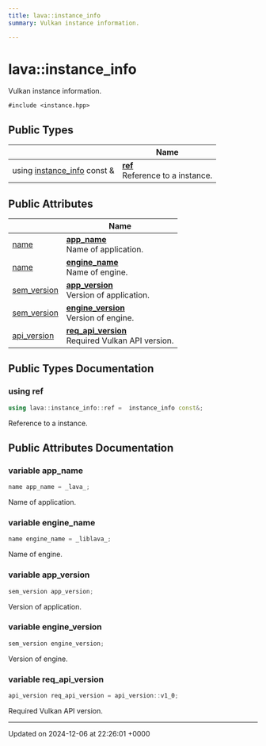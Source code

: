 ```yaml
---
title: lava::instance_info
summary: Vulkan instance information. 

---
```


# lava::instance_info



Vulkan instance information. 


`#include <instance.hpp>`

## Public Types

|                | Name           |
| -------------- | -------------- |
| using [instance_info](/_doxybook/Classes/structlava_1_1instance__info.md) const  & | **[ref](/_doxybook/Classes/structlava_1_1instance__info.md#using-ref)** <br>Reference to a instance.  |

## Public Attributes

|                | Name           |
| -------------- | -------------- |
| [name](/_doxybook/Namespaces/namespacelava.md#using-name) | **[app_name](/_doxybook/Classes/structlava_1_1instance__info.md#variable-app-name)** <br>Name of application.  |
| [name](/_doxybook/Namespaces/namespacelava.md#using-name) | **[engine_name](/_doxybook/Classes/structlava_1_1instance__info.md#variable-engine-name)** <br>Name of engine.  |
| [sem_version](/_doxybook/Namespaces/namespacelava.md#using-sem-version) | **[app_version](/_doxybook/Classes/structlava_1_1instance__info.md#variable-app-version)** <br>Version of application.  |
| [sem_version](/_doxybook/Namespaces/namespacelava.md#using-sem-version) | **[engine_version](/_doxybook/Classes/structlava_1_1instance__info.md#variable-engine-version)** <br>Version of engine.  |
| [api_version](/_doxybook/Namespaces/namespacelava.md#enum-api-version) | **[req_api_version](/_doxybook/Classes/structlava_1_1instance__info.md#variable-req-api-version)** <br>Required Vulkan API version.  |

## Public Types Documentation

### using ref

```cpp
using lava::instance_info::ref =  instance_info const&;
```

Reference to a instance. 

## Public Attributes Documentation

### variable app_name

```cpp
name app_name = _lava_;
```

Name of application. 

### variable engine_name

```cpp
name engine_name = _liblava_;
```

Name of engine. 

### variable app_version

```cpp
sem_version app_version;
```

Version of application. 

### variable engine_version

```cpp
sem_version engine_version;
```

Version of engine. 

### variable req_api_version

```cpp
api_version req_api_version = api_version::v1_0;
```

Required Vulkan API version. 

-------------------------------

Updated on 2024-12-06 at 22:26:01 +0000